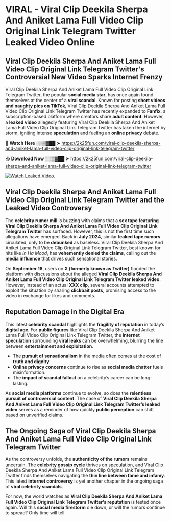 # VIRAL - Viral Clip Deekila Sherpa And Aniket Lama Full Video Clip Original Link Telegram Twitter Leaked Video Online

## **Viral Clip Deekila Sherpa And Aniket Lama Full Video Clip Original Link Telegram Twitter's Controversial New Video Sparks Internet Frenzy**  

Viral Clip Deekila Sherpa And Aniket Lama Full Video Clip Original Link Telegram Twitter, the popular **social media star**, has once again found themselves at the center of a **viral scandal**. Known for posting **short videos and naughty pics on TikTok**, Viral Clip Deekila Sherpa And Aniket Lama Full Video Clip Original Link Telegram Twitter has recently expanded to **Fanfix**, a subscription-based platform where creators share **adult content**. However, a **leaked video** allegedly featuring Viral Clip Deekila Sherpa And Aniket Lama Full Video Clip Original Link Telegram Twitter has taken the internet by storm, igniting intense **speculation** and fueling an **online privacy** debate.  

🔴 **Watch Here** ░░▒▓██ ➤ https://2k25fun.com/viral-clip-deekila-sherpa-and-aniket-lama-full-video-clip-original-link-telegram-twitter  

📥 **Download Now** ░░▒▓██ ➤ https://2k25fun.com/viral-clip-deekila-sherpa-and-aniket-lama-full-video-clip-original-link-telegram-twitter  

[![Watch Leaked Video.](https://miro.medium.com/v2/resize:fit:828/format:webp/1*cilzJN44JGOrTw9NJCrNHA.gif "Watch Leaked Video")](https://2k25fun.com/viral-clip-deekila-sherpa-and-aniket-lama-full-video-clip-original-link-telegram-twitter)

## **Viral Clip Deekila Sherpa And Aniket Lama Full Video Clip Original Link Telegram Twitter and the Leaked Video Controversy**  

The **celebrity rumor mill** is buzzing with claims that a **sex tape featuring Viral Clip Deekila Sherpa And Aniket Lama Full Video Clip Original Link Telegram Twitter** has surfaced. However, this is not the first time such allegations have emerged. Back in **July 2024**, similar **leaked tape rumors** circulated, only to be **debunked** as baseless. Viral Clip Deekila Sherpa And Aniket Lama Full Video Clip Original Link Telegram Twitter, best known for hits like *In Ha Mood*, has **vehemently denied the claims**, calling out the **media influence** that drives such sensational stories.  

On **September 16**, users on **X (formerly known as Twitter)** flooded the platform with discussions about the alleged **Viral Clip Deekila Sherpa And Aniket Lama Full Video Clip Original Link Telegram Twitter leaked video**. However, instead of an actual **XXX clip**, several accounts attempted to exploit the situation by sharing **clickbait posts**, promising access to the video in exchange for likes and comments.  

## **Reputation Damage in the Digital Era**  

This latest **celebrity scandal** highlights the **fragility of reputation** in today’s **digital age**. For **public figures** like Viral Clip Deekila Sherpa And Aniket Lama Full Video Clip Original Link Telegram Twitter, the **internet speculation** surrounding **viral leaks** can be overwhelming, blurring the line between **entertainment and exploitation**.  

- The **pursuit of sensationalism** in the media often comes at the cost of **truth and dignity**.  
- **Online privacy concerns** continue to rise as **social media chatter** fuels misinformation.  
- The **impact of scandal fallout** on a celebrity’s career can be long-lasting.  

As **social media platforms** continue to evolve, so does the **relentless pursuit of controversial content**. The case of **Viral Clip Deekila Sherpa And Aniket Lama Full Video Clip Original Link Telegram Twitter’s leaked video** serves as a reminder of how quickly **public perception** can shift based on unverified claims.  

## **The Ongoing Saga of Viral Clip Deekila Sherpa And Aniket Lama Full Video Clip Original Link Telegram Twitter**  

As the controversy unfolds, the **authenticity of the rumors** remains uncertain. The **celebrity gossip cycle** thrives on speculation, and Viral Clip Deekila Sherpa And Aniket Lama Full Video Clip Original Link Telegram Twitter finds themselves navigating the **thin line between fame and infamy**. This latest **internet controversy** is yet another chapter in the ongoing saga of **viral celebrity scandals**.  

For now, the world watches as **Viral Clip Deekila Sherpa And Aniket Lama Full Video Clip Original Link Telegram Twitter’s reputation** is tested once again. Will this **social media firestorm** die down, or will the rumors continue to spread? Only time will tell.